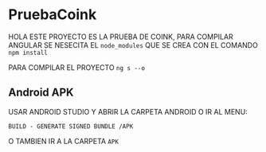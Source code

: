 # PruebaCoink

HOLA ESTE PROYECTO ES LA PRUEBA DE COINK, PARA COMPILAR ANGULAR SE NESECITA EL `node_modules` QUE SE CREA CON EL COMANDO `npm install`

PARA COMPILAR EL PROYECTO `ng s --o`

## Android APK

USAR ANDROID STUDIO Y ABRIR LA CARPETA ANDROID O IR AL MENU:

`BUILD - GENERATE SIGNED BUNDLE /APK`

O TAMBIEN IR A LA CARPETA `APK`